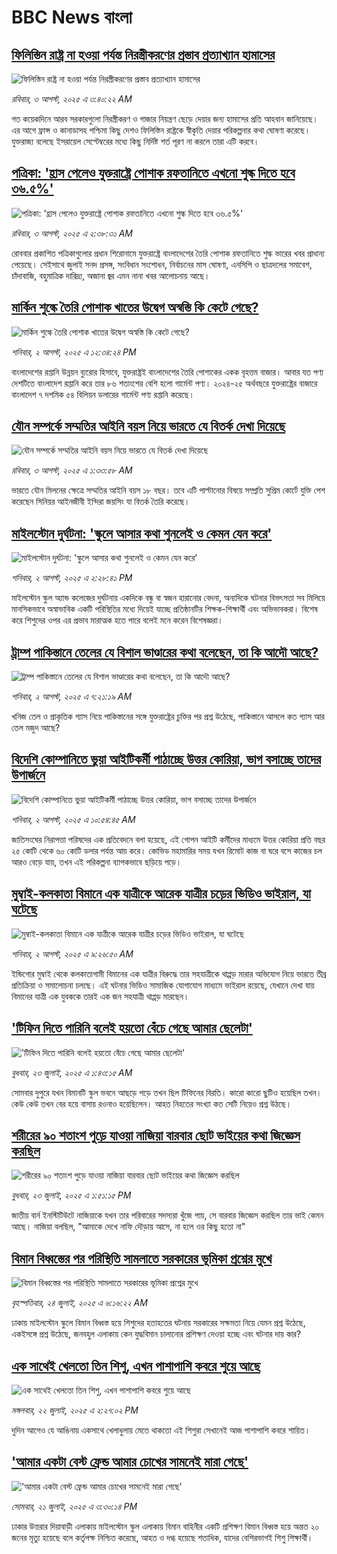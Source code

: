 # BBC News বাংলা## [ফিলিস্তিন রাষ্ট্র না হওয়া পর্যন্ত নিরস্ত্রীকরণের প্রস্তাব প্রত্যাখ্যান হামাসের](https://www.bbc.com/bengali/articles/cjeyxg4le4do?at_medium=RSS&at_campaign=rss?at_campaign=githubrss)![ফিলিস্তিন রাষ্ট্র না হওয়া পর্যন্ত নিরস্ত্রীকরণের প্রস্তাব প্রত্যাখ্যান হামাসের](https://ichef.bbci.co.uk/ace/ws/240/cpsprodpb/898d/live/4e8c50f0-7018-11f0-af20-030418be2ca5.jpg)_রবিবার, ৩ আগস্ট, ২০২৫ এ ৩:৪০:২২ AM_গত কয়েকদিনে আরব সরকারগুলো নিরস্ত্রীকরণ ও গাজার নিয়ন্ত্রণ ছেড়ে দেয়ার জন্য হামাসের প্রতি আহবান জানিয়েছে। এর আগে ফ্রান্স ও কানাডাসহ পশ্চিমা কিছু দেশও ফিলিস্তিন রাষ্ট্রকে স্বীকৃতি দেয়ার পরিকল্পনার কথা ঘোষণা করেছে। যুক্তরাজ্য বলেছে ইসরায়েল সেপ্টেম্বরের মধ্যে কিছু নির্দিষ্ট শর্ত পূরণ না করলে তারা এটি করবে।## [পত্রিকা: 'হ্রাস পেলেও যুক্তরাষ্ট্রে পোশাক রফতানিতে এখনো শুল্ক দিতে হবে ৩৬.৫%'](https://www.bbc.com/bengali/articles/cr74epl903yo?at_medium=RSS&at_campaign=rss?at_campaign=githubrss)![পত্রিকা: 'হ্রাস পেলেও যুক্তরাষ্ট্রে পোশাক রফতানিতে এখনো শুল্ক দিতে হবে ৩৬.৫%'](https://ichef.bbci.co.uk/ace/ws/240/cpsprodpb/91c0/live/16194d70-7010-11f0-af20-030418be2ca5.jpg)_রবিবার, ৩ আগস্ট, ২০২৫ এ ২:৩৮:৩১ AM_রোববার প্রকাশিত পত্রিকাগুলোর প্রধান শিরোনামে যুক্তরাষ্ট্রে বাংলাদেশের তৈরি পোশাক রফতানিতে শুল্ক ভারের খবর প্রাধান্য পেয়েছে। সেইসাথে জুলাই সনদ প্রসঙ্গ, সংবিধান সংশোধন, নির্বাচনের মাস ঘোষণা, এনসিপি ও ছাত্রদলের সমাবেশ, চাঁদাবাজি, বহুমাত্রিক দারিদ্র্য, অজানা জ্বর  এমন নানা খবর আলোচনায় আছে।## [মার্কিন শুল্কে তৈরি পোশাক খাতের উদ্বেগ অস্বস্তি কি কেটে গেছে?](https://www.bbc.com/bengali/articles/cr5r3v7797go?at_medium=RSS&at_campaign=rss?at_campaign=githubrss)![মার্কিন শুল্কে তৈরি পোশাক খাতের উদ্বেগ অস্বস্তি কি কেটে গেছে?](https://ichef.bbci.co.uk/ace/ws/240/cpsprodpb/ba68/live/6e9838e0-6f97-11f0-83c1-5333aa2cd2e0.jpg)_শনিবার, ২ আগস্ট, ২০২৫ এ ১২:৩৪:২৪ PM_বাংলাদেশের রপ্তানি উন্নয়ন ব্যুরোর হিসাবে, যুক্তরাষ্ট্রই বাংলাদেশের তৈরি পোশাকের একক বৃহত্তম বাজার। আবার যত পণ্য দেশটিতে বাংলাদেশ রপ্তানি করে তার ৮৬ শতাংশের বেশি হলো গার্মেন্ট পণ্য। ২০২৪-২৫ অর্থবছরে যুক্তরাষ্ট্রের বাজারে বাংলাদেশ ৭ দশমিক ৫৪ বিলিয়ন ডলারের গার্মেন্ট পণ্য রপ্তানি করেছে।## [যৌন সম্পর্কে সম্মতির আইনি বয়স নিয়ে ভারতে যে বিতর্ক দেখা দিয়েছে](https://www.bbc.com/bengali/articles/cy4d8nnqekvo?at_medium=RSS&at_campaign=rss?at_campaign=githubrss)![যৌন সম্পর্কে সম্মতির আইনি বয়স নিয়ে ভারতে যে বিতর্ক দেখা দিয়েছে](https://ichef.bbci.co.uk/ace/ws/240/cpsprodpb/87b6/live/14229d10-6f8d-11f0-89ea-4d6f9851f623.jpg)_রবিবার, ৩ আগস্ট, ২০২৫ এ ১:৩৩:৫৮ AM_ভারতে যৌন মিলনের ক্ষেত্রে সম্মতির আইনি বয়স ১৮ বছর। তবে এটি পাল্টানোর বিষয়ে সম্প্রতি সুপ্রিম কোর্টে যুক্তি পেশ করেছেন সিনিয়র আইনজীবী ইন্দিরা জয়সিং যা বিতর্ক তৈরি করেছে।## [মাইলস্টোন দুর্ঘটনা: 'স্কুলে আসার কথা শুনলেই ও কেমন যেন করে'](https://www.bbc.com/bengali/articles/cz0ylyd50k3o?at_medium=RSS&at_campaign=rss?at_campaign=githubrss)![মাইলস্টোন দুর্ঘটনা: 'স্কুলে আসার কথা শুনলেই ও কেমন যেন করে'](https://ichef.bbci.co.uk/ace/ws/240/cpsprodpb/b1a9/live/559e9ab0-6fa5-11f0-8dbd-f3d32ebd3327.png)_শনিবার, ২ আগস্ট, ২০২৫ এ ২:২৮:৪১ PM_মাইলস্টোন স্কুল অ্যান্ড কলেজের দুর্ঘটনায় একদিকে বন্ধু বা স্বজন হারানোর বেদনা, অন্যদিকে ঘটনার বিভৎসতা সব মিলিয়ে মানসিকভাবে অস্বাভাবিক একটি পরিস্থিতির মধ্যে দিয়েই যাচ্ছে প্রতিষ্ঠানটির শিক্ষক-শিক্ষার্থী এবং অভিভাবকরা। বিশেষ করে শিশুদের ওপর এর প্রভাব মারাত্মক হতে পারে বলেই মনে করেন বিশেষজ্ঞরা।## [ট্রাম্প পাকিস্তানে তেলের যে  বিশাল ভাণ্ডারের কথা বলেছেন, তা কি আদৌ আছে?](https://www.bbc.com/bengali/articles/ckgjnen7gdwo?at_medium=RSS&at_campaign=rss?at_campaign=githubrss)![ট্রাম্প পাকিস্তানে তেলের যে  বিশাল ভাণ্ডারের কথা বলেছেন, তা কি আদৌ আছে?](https://ichef.bbci.co.uk/ace/ws/240/cpsprodpb/a8b3/live/ffcb82c0-6ec7-11f0-af20-030418be2ca5.jpg)_শনিবার, ২ আগস্ট, ২০২৫ এ ৭:২১:১৯ AM_খনিজ তেল ও প্রাকৃতিক গ্যাস নিয়ে পাকিস্তানের সঙ্গে যুক্তরাষ্ট্রের চুক্তির পর প্রশ্ন উঠেছে, পাকিস্তানে আসলে কত গ্যাস আর তেল মজুদ আছে?## [বিদেশি কোম্পানিতে ভুয়া আইটিকর্মী পাঠাচ্ছে উত্তর কোরিয়া, ভাগ বসাচ্ছে তাদের উপার্জনে](https://www.bbc.com/bengali/articles/c3v3p96ng0zo?at_medium=RSS&at_campaign=rss?at_campaign=githubrss)![বিদেশি কোম্পানিতে ভুয়া আইটিকর্মী পাঠাচ্ছে উত্তর কোরিয়া, ভাগ বসাচ্ছে তাদের উপার্জনে](https://ichef.bbci.co.uk/ace/ws/240/cpsprodpb/9a6e/live/34011120-6f74-11f0-8dbd-f3d32ebd3327.jpg)_শনিবার, ২ আগস্ট, ২০২৫ এ ১০:৫৪:৪৫ AM_জাতিসংঘের নিরাপত্তা পরিষদের এক প্রতিবেদনে বলা হয়েছে, এই গোপন আইটি কর্মীদের মাধ্যমে উত্তর কোরিয়া প্রতি বছর ২৫ কোটি থেকে ৬০ কোটি ডলার পর্যন্ত আয় করে। কোভিড মহামারির সময় যখন রিমোট কাজ বা ঘরে বসে কাজের চল আরও বেড়ে যায়, তখন এই পরিকল্পনা ব্যাপকভাবে ছড়িয়ে পড়ে।## [মুম্বাই-কলকাতা বিমানে এক যাত্রীকে আরেক যাত্রীর চড়ের ভিডিও ভাইরাল, যা ঘটেছে](https://www.bbc.com/bengali/articles/c0j9nz9543yo?at_medium=RSS&at_campaign=rss?at_campaign=githubrss)![মুম্বাই-কলকাতা বিমানে এক যাত্রীকে আরেক যাত্রীর চড়ের ভিডিও ভাইরাল, যা ঘটেছে](https://ichef.bbci.co.uk/ace/ws/240/cpsprodpb/c3a9/live/24b342f0-6f75-11f0-af20-030418be2ca5.jpg)_শনিবার, ২ আগস্ট, ২০২৫ এ ৯:২৬:৫০ AM_ইন্ডিগোর মুম্বাই থেকে কলকাতাগামী বিমানের এক যাত্রীর বিরুদ্ধে তার সহযাত্রীকে থাপ্পড় মারার অভিযোগ নিয়ে ভারতে তীব্র প্রতিক্রিয়া ও  সমালোচনা চলছে। এই ঘটনার ভিডিও সামাজিক যোগাযোগ মাধ্যমে ভাইরাল রয়েছে, যেখানে দেখা যায় বিমানের যাত্রী এক যুবককে তারই এক জন সহযাত্রী থাপ্পড় মারছেন।## ['টিফিন দিতে পারিনি বলেই হয়তো বেঁচে গেছে আমার ছেলেটা'](https://www.bbc.com/bengali/articles/c07d4n1vxl1o?at_medium=RSS&at_campaign=rss?at_campaign=githubrss)!['টিফিন দিতে পারিনি বলেই হয়তো বেঁচে গেছে আমার ছেলেটা'](https://ichef.bbci.co.uk/ace/ws/240/cpsprodpb/34db/live/480665e0-670d-11f0-97e0-491eb8268629.jpg)_বুধবার, ২৩ জুলাই, ২০২৫ এ ১:৪৩:১৫ AM_সোমবার দুপুরে যখন বিমানটি স্কুল ভবনে আছড়ে পড়ে তখন ছিল টিফিনের বিরতি। কারো কারো ছুটিও হয়েছিল তখন। কেউ কেউ তখন বের হয়ে বাসায় রওনাও হয়েছিলেন। আহত নিহতের সংখ্যা কত সেটি নিয়েও প্রশ্ন উঠছে।## [শরীরের ৯০ শতাংশ পুড়ে যাওয়া নাজিয়া বারবার ছোট ভাইয়ের কথা জিজ্ঞেস করছিল](https://www.bbc.com/bengali/articles/cg75lydvjj4o?at_medium=RSS&at_campaign=rss?at_campaign=githubrss)![শরীরের ৯০ শতাংশ পুড়ে যাওয়া নাজিয়া বারবার ছোট ভাইয়ের কথা জিজ্ঞেস করছিল](https://ichef.bbci.co.uk/ace/ws/240/cpsprodpb/de08/live/5b08d890-67c5-11f0-bdb3-2fec70b719ae.jpg)_বুধবার, ২৩ জুলাই, ২০২৫ এ ১:৫১:১৫ PM_জাতীয় বার্ন ইনস্টিটিউটে নাজিয়াকে যখন তার পরিবারের সদস্যরা খুঁজে পায়, সে বারবার জিজ্ঞেস করছিল তার ভাই কেমন আছে। নাজিয়া বলছিল, "আমাকে দেখে নাফি দৌড়ায় আসে, না হলে ওর কিছু হতো না"## [বিমান বিধ্বস্তের পর পরিস্থিতি সামলাতে সরকারের ভূমিকা প্রশ্নের মুখে](https://www.bbc.com/bengali/articles/cp3le0l82eko?at_medium=RSS&at_campaign=rss?at_campaign=githubrss)![বিমান বিধ্বস্তের পর পরিস্থিতি সামলাতে সরকারের ভূমিকা প্রশ্নের মুখে](https://ichef.bbci.co.uk/ace/ws/240/cpsprodpb/4b48/live/726de4b0-6812-11f0-89ea-4d6f9851f623.jpg)_বৃহস্পতিবার, ২৪ জুলাই, ২০২৫ এ ৬:১৬:২২ AM_ঢাকায় মাইলস্টোন স্কুলে বিমান বিধ্বস্ত হয়ে শিশুদের হতাহতের ঘটনায় সরকারের সক্ষমতা নিয়ে যেমন প্রশ্ন উঠেছে, একইসঙ্গে প্রশ্ন উঠেছে, জনবহুল এলাকায় কেন যুদ্ধবিমান চালানোর প্রশিক্ষণ দেওয়া হচ্ছে এবং ঘটনার দায় কার?## [এক সাথেই খেলতো তিন শিশু, এখন পাশাপাশি কবরে শুয়ে আছে](https://www.bbc.com/bengali/articles/c75r2n3gwr9o?at_medium=RSS&at_campaign=rss?at_campaign=githubrss)![এক সাথেই খেলতো তিন শিশু, এখন পাশাপাশি কবরে শুয়ে আছে](https://ichef.bbci.co.uk/ace/ws/240/cpsprodpb/fb31/live/e29d7c60-6703-11f0-8dbd-f3d32ebd3327.jpg)_মঙ্গলবার, ২২ জুলাই, ২০২৫ এ ২:২৭:০২ PM_দুদিন আগেও যে আঙিনায় একসাথে খেলাধুলায় মেতে থাকতো এই শিশুরা সেখানেই আজ পাশাপাশি কবরে শায়িত।## ['আমার একটা বেস্ট ফ্রেন্ড আমার চোখের সামনেই মারা গেছে'](https://www.bbc.com/bengali/articles/cdjxv2me41no?at_medium=RSS&at_campaign=rss?at_campaign=githubrss)!['আমার একটা বেস্ট ফ্রেন্ড আমার চোখের সামনেই মারা গেছে'](https://ichef.bbci.co.uk/ace/ws/240/cpsprodpb/da06/live/5342e3e0-6643-11f0-af20-030418be2ca5.jpg)_সোমবার, ২১ জুলাই, ২০২৫ এ ৩:৩০:১৪ PM_ঢাকার উত্তরার দিয়াবাড়ী এলাকায় মাইলস্টোন স্কুল এলাকায় বিমান বাহিনীর একটি প্রশিক্ষণ বিমান বিধ্বস্ত হয়ে অন্তত ২০ জনের মৃত্যু হয়েছে বলে কর্তৃপক্ষ নিশ্চিত করেছে, আহত ও দগ্ধ হয়েছে শতাধিক, যাদের বেশিরভাগই শিশু শিক্ষার্থী।